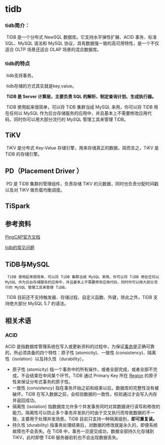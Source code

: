 # tidb

### tidb简介：

​		 TiDB 是一个分布式 NewSQL 数据库。它支持水平弹性扩展、ACID 事务、标准 SQL、MySQL 语法和 MySQL 协议，具有数据强一致的高可用特性，是一个不仅适合 OLTP 场景还适合 OLAP 场景的混合数据库。 

### tidb的特点

​	tidb支持事务。

​	tidb存储的方式其实就是key,value。

​	 **TiDB 是 Server 计算层，主要负责 SQL 的解析、制定查询计划、生成执行器。** 

​	 TiDB 使用起来很简单，可以将 TiDB 集群当成 MySQL 来用，你可以将 TiDB 用在任何以 MySQL 作为后台存储服务的应用中，并且基本上不需要修改应用代码，同时你可以用大部分流行的 MySQL 管理工具来管理 TiDB。 

## TiKV

​	 TiKV 是分布式 Key-Value 存储引擎，用来存储真正的数据，简而言之，TiKV 是 TiDB 的存储引擎。 

## PD（Placement Driver ）

​	 PD 是 TiDB 集群的管理组件，负责存储 TiKV 的元数据，同时也负责分配时间戳以及对 TiKV 做负载均衡调度。 

## TiSpark

## 参考资料

[PingCAP官方文档](https://pingcap.com/ )

[tidb的常见问题](https://pingcap.com/docs-cn/stable/faq/tidb/#119-tidb-%E6%94%AF%E6%8C%81%E5%88%86%E5%B8%83%E5%BC%8F%E4%BA%8B%E5%8A%A1%E5%90%97)

## TiDB与MySQL

 	 TiDB 使用起来很简单，可以将 TiDB 集群当成 MySQL 来用，你可以将 TiDB 用在任何以 MySQL 作为后台存储服务的应用中，并且基本上不需要修改应用代码，同时你可以用大部分流行的 MySQL 管理工具来管理 TiDB。 

​	TiDB 目前还不支持触发器、存储过程、自定义函数、外键，除此之外，TiDB 支持绝大部分 MySQL 5.7 的语法。 

## 相关术语

### ACID

ACID 是指数据库管理系统在写入或更新资料的过程中，为保证[事务](https://pingcap.com/docs-cn/stable/glossary/#事务)是正确可靠的，所必须具备的四个特性：原子性 (atomicity)、一致性 (consistency)、隔离性（isolation）以及持久性（durability）。

- 原子性 (atomicity) 指一个事务中的所有操作，或者全部完成，或者全部不完成，不会结束在中间某个环节。TiDB 通过 Primary Key 所在 [Region](https://pingcap.com/docs-cn/stable/glossary/#regionpeerraft-group) 的原子性来保证分布式事务的原子性。
- 一致性 (consistency) 指在事务开始之前和结束以后，数据库的完整性没有被破坏。TiDB 在写入数据之前，会校验数据的一致性，校验通过才会写入内存并返回成功。
- 隔离性 (isolation) 指数据库允许多个并发事务同时对其数据进行读写和修改的能力。隔离性可以防止多个事务并发执行时由于交叉执行而导致数据的不一致，主要用于处理并发场景。TiDB 目前只支持一种隔离级别，**即可重复读。**
- 持久性 (durability) 指事务处理结束后，对数据的修改就是永久的，即便系统故障也不会丢失。在 TiDB 中，事务一旦提交成功，数据全部持久化存储到 TiKV，此时即使 TiDB 服务器宕机也不会出现数据丢失。